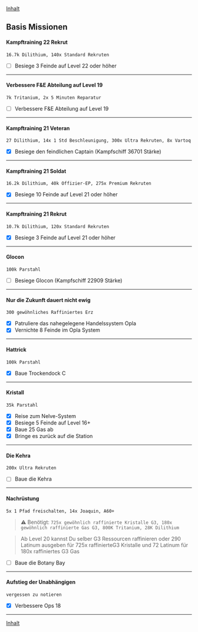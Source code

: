 [Inhalt](README.md#inhalt)

## Basis Missionen

#### Kampftraining 22 Rekrut
`16.7k Dilithium, 140x Standard Rekruten`
- [ ] Besiege 3 Feinde auf Level 22 oder höher
>
---

#### Verbessere F&E Abteilung auf Level 19
`7k Tritanium, 2x 5 Minuten Reparatur`
- [ ] Verbessere F&E Abteilung auf Level 19

---

#### Kampftraining 21 Veteran
`27 Dilithium, 14x 1 Std Beschleunigung, 300x Ultra Rekruten, 8x Vartoq`
- [x] Besiege den feindlichen Captain (Kampfschiff 36701 Stärke)

---

#### Kampftraining 21 Soldat
`16.2k Dilithium, 40k Offizier-EP, 275x Premium Rekruten`
- [x] Besiege 10 Feinde auf Level 21 oder höher

---

#### Kampftraining 21 Rekrut
`10.7k Dilithium, 120x Standard Rekruten`
- [x] Besiege 3 Feinde auf Level 21 oder höher

---

#### Glocon
`100k Parstahl`
- [ ] Besiege Glocon (Kampfschiff 22909 Stärke)

---

#### Nur die Zukunft dauert nicht ewig
`300 gewöhnliches Raffiniertes Erz`
- [x] Patruliere das nahegelegene Handelssystem Opla
- [x] Vernichte 8 Feinde im Opla System

---

#### Hattrick
`100k Parstahl`
- [x] Baue Trockendock C

---

#### Kristall
`35k Parstahl`
- [x] Reise zum Nelve-System
- [x] Besiege 5 Feinde auf Level 16+
- [x] Baue 25 Gas ab
- [x] Bringe es zurück auf die Station

---

#### Die Kehra
`200x Ultra Rekruten`
- [ ] Baue die Kehra

---

#### Nachrüstung
`5x 1 Pfad freischalten, 14x Joaquin, A60+`
> :warning: Benötigt: `725x gewöhnlich raffinierte Kristalle G3, 180x gewöhnlich raffinierte Gas G3, 800K Tritanium, 28K Dilithium`

> Ab Level 20 kannst Du selber G3 Ressourcen raffinieren oder 290 Latinum ausgeben für 725x raffinierteG3 Kristalle und 72 Latinum für 180x raffiniertes G3 Gas
- [ ] Baue die Botany Bay

---

#### Aufstieg der Unabhängigen
`vergessen zu notieren`
- [x] Verbessere Ops 18

---

[Inhalt](README.md#inhalt)
